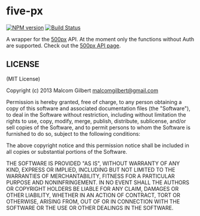 # five-px

[![NPM version](https://badge.fury.io/js/five-px.png)](http://badge.fury.io/js/five-px)
[![Build Status](https://travis-ci.org/mjgil/five-px.png)](https://travis-ci.org/mjgil/five-px)

A wrapper for the [500px](http://500px.com) API. At the moment only the functions without Auth are supported. Check out the [500px API page](http://developers.500px.com/).

## LICENSE

(MIT License)

Copyright (c) 2013 Malcom Gilbert <malcomgilbert@gmail.com>

Permission is hereby granted, free of charge, to any person obtaining
a copy of this software and associated documentation files (the
"Software"), to deal in the Software without restriction, including
without limitation the rights to use, copy, modify, merge, publish,
distribute, sublicense, and/or sell copies of the Software, and to
permit persons to whom the Software is furnished to do so, subject to
the following conditions:

The above copyright notice and this permission notice shall be
included in all copies or substantial portions of the Software.

THE SOFTWARE IS PROVIDED "AS IS", WITHOUT WARRANTY OF ANY KIND,
EXPRESS OR IMPLIED, INCLUDING BUT NOT LIMITED TO THE WARRANTIES OF
MERCHANTABILITY, FITNESS FOR A PARTICULAR PURPOSE AND
NONINFRINGEMENT. IN NO EVENT SHALL THE AUTHORS OR COPYRIGHT HOLDERS BE
LIABLE FOR ANY CLAIM, DAMAGES OR OTHER LIABILITY, WHETHER IN AN ACTION
OF CONTRACT, TORT OR OTHERWISE, ARISING FROM, OUT OF OR IN CONNECTION
WITH THE SOFTWARE OR THE USE OR OTHER DEALINGS IN THE SOFTWARE.
